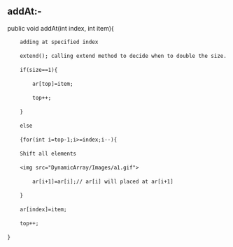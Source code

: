 
## addAt:- 




public void addAt(int index, int item){

        adding at specified index
        
        extend(); calling extend method to decide when to double the size.
        
        if(size==1){
        
            ar[top]=item;
            
            top++;
            
        }
        
        else
        
        {for(int i=top-1;i>=index;i--){
        
        Shift all elements 
        
        <img src="DynamicArray/Images/a1.gif">
        
            ar[i+1]=ar[i];// ar[i] will placed at ar[i+1]
            
        }
        
        ar[index]=item;
        
        top++;
        
    }
    
